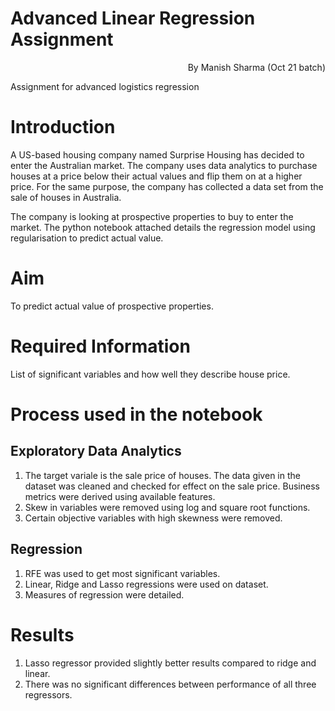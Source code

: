 # Advanced Linear Regression Assignment
<p align = 'right'>By Manish Sharma (Oct 21 batch)</p>

Assignment for advanced logistics regression

# Introduction
A US-based housing company named Surprise Housing has decided to enter the Australian market. The company uses data analytics to purchase houses at a price below their actual values and flip them on at a higher price. For the same purpose, the company has collected a data set from the sale of houses in Australia.

The company is looking at prospective properties to buy to enter the market. The python notebook attached details the regression model using regularisation to predict actual value.

# Aim
To predict actual value of prospective properties.

# Required Information
List of significant variables and how well they describe house price.

# Process used in the notebook

## Exploratory Data Analytics
1. The target variale is the sale price of houses. The data given in the dataset was cleaned and checked for effect on the sale price. Business metrics were derived using available features.
2. Skew in variables were removed using log and square root functions.
3. Certain objective variables with high skewness were removed.

## Regression
1. RFE was used to get most significant variables.
2. Linear, Ridge and Lasso regressions were used on dataset.
3. Measures of regression were detailed.

# Results
1. Lasso regressor provided slightly better results compared to ridge and linear.
2. There was no significant differences between performance of all three regressors.
